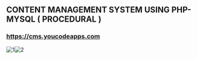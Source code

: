 ## CONTENT MANAGEMENT SYSTEM USING PHP-MYSQL ( PROCEDURAL )

### https://cms.youcodeapps.com

![1](https://user-images.githubusercontent.com/59705964/165856985-5fe1ab84-dac1-4bf4-90d1-66502c500671.PNG)![2](https://user-images.githubusercontent.com/59705964/165857056-db37c564-999e-48fc-903f-2bdc7c1fd005.PNG)


